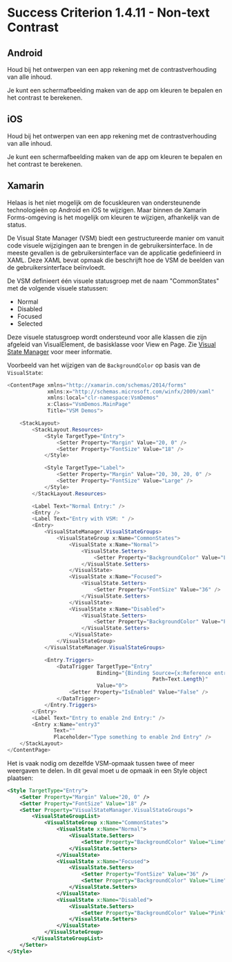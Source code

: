 # Success Criterion 1.4.11 - Non-text Contrast
## Android

Houd bij het ontwerpen van een app rekening met de contrastverhouding van alle inhoud.

Je kunt een schermafbeelding maken van de app om kleuren te bepalen en het contrast te berekenen.
## iOS

Houd bij het ontwerpen van een app rekening met de contrastverhouding van alle inhoud.

Je kunt een schermafbeelding maken van de app om kleuren te bepalen en het contrast te berekenen.
## Xamarin

Helaas is het niet mogelijk om de focuskleuren van ondersteunende technologieën op Android en iOS te wijzigen. Maar binnen de Xamarin Forms-omgeving is het mogelijk om kleuren te wijzigen, afhankelijk van de status.

De Visual State Manager (VSM) biedt een gestructureerde manier om vanuit code visuele wijzigingen aan te brengen in de gebruikersinterface. In de meeste gevallen is de gebruikersinterface van de applicatie gedefinieerd in XAML. Deze XAML bevat opmaak die beschrijft hoe de VSM de beelden van de gebruikersinterface beïnvloedt.

De VSM definieert één visuele statusgroep met de naam "CommonStates" met de volgende visuele statussen:

- Normal
- Disabled
- Focused
- Selected

Deze visuele statusgroep wordt ondersteund voor alle klassen die zijn afgeleid van VisualElement, de basisklasse voor View en Page.
Zie [Visual State Manager](https://docs.microsoft.com/en-us/xamarin/xamarin-forms/user-interface/visual-state-manager) voor meer informatie.

Voorbeeld van het wijzigen van de `BackgroundColor` op basis van de `VisualState`:

```csharp
<ContentPage xmlns="http://xamarin.com/schemas/2014/forms"
             xmlns:x="http://schemas.microsoft.com/winfx/2009/xaml"
             xmlns:local="clr-namespace:VsmDemos"
             x:Class="VsmDemos.MainPage"
             Title="VSM Demos">

    <StackLayout>
        <StackLayout.Resources>
            <Style TargetType="Entry">
                <Setter Property="Margin" Value="20, 0" />
                <Setter Property="FontSize" Value="18" />
            </Style>

            <Style TargetType="Label">
                <Setter Property="Margin" Value="20, 30, 20, 0" />
                <Setter Property="FontSize" Value="Large" />
            </Style>
        </StackLayout.Resources>

        <Label Text="Normal Entry:" />
        <Entry />
        <Label Text="Entry with VSM: " />
        <Entry>
            <VisualStateManager.VisualStateGroups>
                <VisualStateGroup x:Name="CommonStates">
                    <VisualState x:Name="Normal">
                        <VisualState.Setters>
                            <Setter Property="BackgroundColor" Value="Lime" />
                        </VisualState.Setters>
                    </VisualState>
                    <VisualState x:Name="Focused">
                        <VisualState.Setters>
                            <Setter Property="FontSize" Value="36" />
                        </VisualState.Setters>
                    </VisualState>
                    <VisualState x:Name="Disabled">
                        <VisualState.Setters>
                            <Setter Property="BackgroundColor" Value="Pink" />
                        </VisualState.Setters>
                    </VisualState>
                </VisualStateGroup>
            </VisualStateManager.VisualStateGroups>

            <Entry.Triggers>
                <DataTrigger TargetType="Entry"
                             Binding="{Binding Source={x:Reference entry3},
                                               Path=Text.Length}"
                             Value="0">
                    <Setter Property="IsEnabled" Value="False" />
                </DataTrigger>
            </Entry.Triggers>
        </Entry>
        <Label Text="Entry to enable 2nd Entry:" />
        <Entry x:Name="entry3"
               Text=""
               Placeholder="Type something to enable 2nd Entry" />
    </StackLayout>
</ContentPage>
```

Het is vaak nodig om dezelfde VSM-opmaak tussen twee of meer weergaven te delen. In dit geval moet u de opmaak in een Style object plaatsen:

```xml
<Style TargetType="Entry">
    <Setter Property="Margin" Value="20, 0" />
    <Setter Property="FontSize" Value="18" />
    <Setter Property="VisualStateManager.VisualStateGroups">
        <VisualStateGroupList>
            <VisualStateGroup x:Name="CommonStates">
                <VisualState x:Name="Normal">
                    <VisualState.Setters>
                        <Setter Property="BackgroundColor" Value="Lime" />
                    </VisualState.Setters>
                </VisualState>
                <VisualState x:Name="Focused">
                    <VisualState.Setters>
                        <Setter Property="FontSize" Value="36" />
                        <Setter Property="BackgroundColor" Value="Lime" />
                    </VisualState.Setters>
                </VisualState>
                <VisualState x:Name="Disabled">
                    <VisualState.Setters>
                        <Setter Property="BackgroundColor" Value="Pink" />
                    </VisualState.Setters>
                </VisualState>
            </VisualStateGroup>
        </VisualStateGroupList>
    </Setter>
</Style>
```
